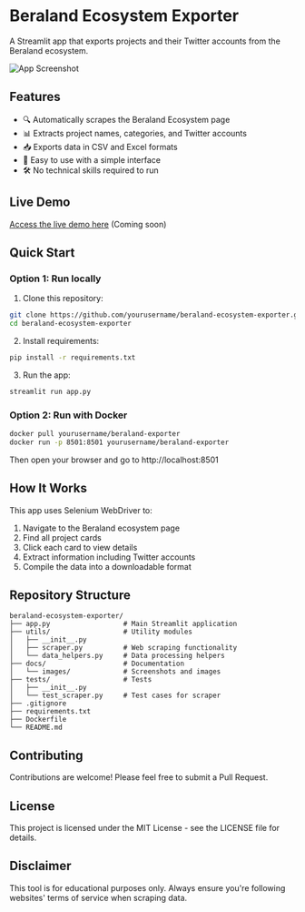 # Beraland Ecosystem Exporter

A Streamlit app that exports projects and their Twitter accounts from the Beraland ecosystem.

![App Screenshot](docs/images/app_screenshot.png)

## Features

- 🔍 Automatically scrapes the Beraland Ecosystem page
- 📊 Extracts project names, categories, and Twitter accounts
- 📥 Exports data in CSV and Excel formats
- 🚀 Easy to use with a simple interface
- 🛠️ No technical skills required to run

## Live Demo

[Access the live demo here](#) (Coming soon)

## Quick Start

### Option 1: Run locally

1. Clone this repository:
```bash
git clone https://github.com/yourusername/beraland-ecosystem-exporter.git
cd beraland-ecosystem-exporter
```

2. Install requirements:
```bash
pip install -r requirements.txt
```

3. Run the app:
```bash
streamlit run app.py
```

### Option 2: Run with Docker

```bash
docker pull yourusername/beraland-exporter
docker run -p 8501:8501 yourusername/beraland-exporter
```

Then open your browser and go to http://localhost:8501

## How It Works

This app uses Selenium WebDriver to:
1. Navigate to the Beraland ecosystem page
2. Find all project cards
3. Click each card to view details
4. Extract information including Twitter accounts
5. Compile the data into a downloadable format

## Repository Structure

```
beraland-ecosystem-exporter/
├── app.py                  # Main Streamlit application
├── utils/                  # Utility modules
│   ├── __init__.py
│   ├── scraper.py          # Web scraping functionality
│   └── data_helpers.py     # Data processing helpers
├── docs/                   # Documentation
│   └── images/             # Screenshots and images
├── tests/                  # Tests
│   ├── __init__.py
│   └── test_scraper.py     # Test cases for scraper
├── .gitignore
├── requirements.txt
├── Dockerfile
└── README.md
```

## Contributing

Contributions are welcome! Please feel free to submit a Pull Request.

## License

This project is licensed under the MIT License - see the LICENSE file for details.

## Disclaimer

This tool is for educational purposes only. Always ensure you're following websites' terms of service when scraping data.
